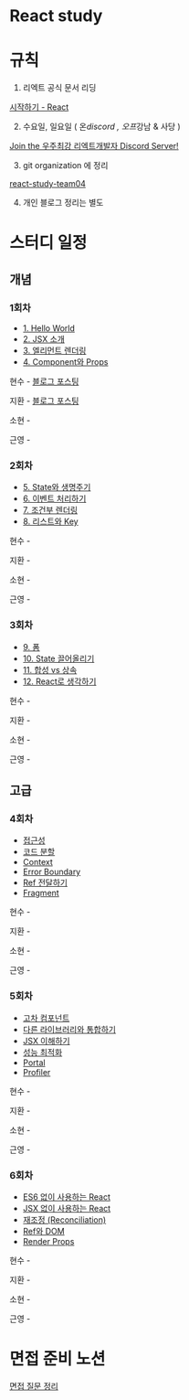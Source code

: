 # React study

# 규칙

1. 리엑트 공식 문서 리딩

[시작하기 - React](https://ko.reactjs.org/docs/getting-started.html)

2. 수요일, 일요일 ( 온*discord , 오프*강남 & 사당 )

[Join the 우주최강 리엑트개발자 Discord Server!](https://discord.gg/dRQU8Kwr)

3. git organization 에 정리

[react-study-team04](https://github.com/react-study-team04)

4. 개인 블로그 정리는 별도

# 스터디 일정

## 개념

### 1회차

- [1. Hello World](https://ko.reactjs.org/docs/hello-world.html)
- [2. JSX 소개](https://ko.reactjs.org/docs/introducing-jsx.html)
- [3. 엘리먼트 렌더링](https://ko.reactjs.org/docs/rendering-elements.html)
- [4. Component와 Props](https://www.notion.so/21e245bc0abb4c69bff4b5dec3218758)

현수 - [블로그 포스팅](https://fe-hyunsu.github.io/react-study-01)

지환 - [블로그 포스팅](https://consolekakao.github.io/%EB%A6%AC%EC%95%A1%ED%8A%B8%EB%B6%80%EC%88%98%EA%B8%B0)

소현 -

근영 -

### 2회차

- [5. State와 생명주기](https://ko.reactjs.org/docs/state-and-lifecycle.html)
- [6. 이벤트 처리하기](https://ko.reactjs.org/docs/handling-events.html)
- [7. 조건부 렌더링](https://ko.reactjs.org/docs/conditional-rendering.html)
- [8. 리스트와 Key](https://ko.reactjs.org/docs/lists-and-keys.html)

현수 -

지환 -

소현 -

근영 -

### 3회차

- [9. 폼](https://ko.reactjs.org/docs/forms.html)
- [10. State 끌어올리기](https://ko.reactjs.org/docs/lifting-state-up.html)
- [11. 합성 vs 상속](https://ko.reactjs.org/docs/composition-vs-inheritance.html)
- [12. React로 생각하기](https://ko.reactjs.org/docs/thinking-in-react.html)

현수 -

지환 -

소현 -

근영 -

## 고급

### 4회차

- [접근성](https://ko.reactjs.org/docs/accessibility.html)
- [코드 분할](https://ko.reactjs.org/docs/code-splitting.html)
- [Context](https://ko.reactjs.org/docs/context.html)
- [Error Boundary](https://www.notion.so/21e245bc0abb4c69bff4b5dec3218758)
- [Ref 전달하기](https://ko.reactjs.org/docs/forwarding-refs.html)
- [Fragment](https://ko.reactjs.org/docs/fragments.html)

현수 -

지환 -

소현 -

근영 -

### 5회차

- [고차 컴포넌트](https://ko.reactjs.org/docs/higher-order-components.html)
- [다른 라이브러리와 통합하기](https://ko.reactjs.org/docs/integrating-with-other-libraries.html)
- [JSX 이해하기](https://ko.reactjs.org/docs/jsx-in-depth.html)
- [성능 최적화](https://ko.reactjs.org/docs/optimizing-performance.html)
- [Portal](https://ko.reactjs.org/docs/portals.html)
- [Profiler](https://ko.reactjs.org/docs/profiler.html)

현수 -

지환 -

소현 -

근영 -

### 6회차

- [ES6 없이 사용하는 React](https://ko.reactjs.org/docs/react-without-es6.html)
- [JSX 없이 사용하는 React](https://ko.reactjs.org/docs/react-without-jsx.html)
- [재조정 (Reconciliation)](https://ko.reactjs.org/docs/reconciliation.html)
- [Ref와 DOM](https://ko.reactjs.org/docs/refs-and-the-dom.html)
- [Render Props](https://ko.reactjs.org/docs/render-props.html)

현수 -

지환 -

소현 -

근영 -

# 면접 준비 노션

[면접 질문 정리](https://www.notion.so/c90d57a0243f453cb27d02aa3c58a798)
